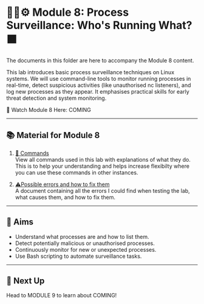 # 🕵️‍♂️⚙️ Module 8: Process Surveillance: Who's Running What? 🟧

The documents in this folder are here to accompany the Module 8 content.

This lab introduces basic process surveillance techniques on Linux systems. We will use command-line tools to monitor running processes in real-time, detect suspicious activities (like unauthorised nc listeners), and log new processes as they appear. It emphasises practical skills for early threat detection and system monitoring.

🎥 Watch Module 8 Here: COMING

---

## 📚 Material for Module 8

1. [📖 Commands](./commands.md)  
   View all commands used in this lab with explanations of what they do.
   This is to help your understanding and helps increase flexibilty where you can use these commands in other instances.

2. [⚠Possible errors and how to fix them](./errors.md)  
   A document containing all the errors I could find when testing the lab, what causes them, and how to fix them.

---

## 🎯 Aims

- Understand what processes are and how to list them.
- Detect potentially malicious or unauthorised processes.
- Continuously monitor for new or unexpected processes.
- Use Bash scripting to automate surveillance tasks.

---

## 🚀 Next Up

Head to MODULE 9 to learn about COMING!


